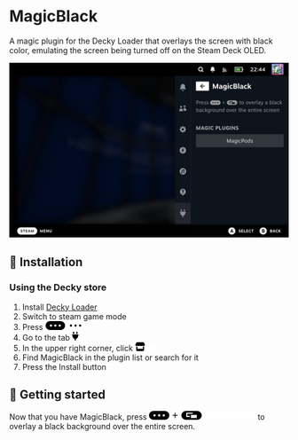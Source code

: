 # MagicBlack

A magic plugin for the Decky Loader that overlays the screen with black color, emulating the screen being turned off on the Steam Deck OLED.

![](./docs/images/screenshot-1.png)

## 💾 Installation

### Using the Decky store

1. Install [Decky Loader](https://github.com/SteamDeckHomebrew/decky-loader/tree/main?tab=readme-ov-file#-installation)
2. Switch to steam game mode
3. Press <img src="./docs/images/dark/qam.svg#gh-light-mode-only" height=16><img src="./docs/images/light/qam.svg#gh-dark-mode-only" height=16>
4. Go to the tab <img src="./docs/images/dark/plug.svg#gh-light-mode-only" height=16><img src="./docs/images/light/plug.svg#gh-dark-mode-only" height=16>
5. In the upper right corner, click <img src="./docs/images/dark/store.svg#gh-light-mode-only" height=16><img src="./docs/images/light/store.svg#gh-dark-mode-only" height=16>
6. Find MagicBlack in the plugin list or search for it
7. Press the Install button

## 🚀 Getting started

Now that you have MagicBlack, press <img src="./docs/images/dark/shortcust.svg#gh-light-mode-only" height=16><img src="./docs/images/light/shortcust.svg#gh-dark-mode-only" height=16> to overlay a black background over the entire screen.